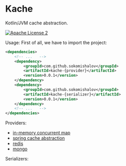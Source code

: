 Kache
========
Kotlin/JVM cache abstraction.

[![Apache License 2](https://img.shields.io/badge/license-ASF2-blue.svg)](https://www.apache.org/licenses/LICENSE-2.0.txt)

Usage:
First of all, we have to import the project:
```xml
<dependencies>
    <!-- ...   -->
    <dependency>
        <groupId>com.github.sokomishalov</groupId>
        <artifactId>kache-{provider}</artifactId>
        <version>0.0.1</version>
    </dependency>
    <dependency>
        <groupId>com.github.sokomishalov</groupId>
        <artifactId>kache-{serializer}</artifactId>
        <version>0.0.1</version>
    </dependency>
    <!-- ...   -->
</dependencies>
```  

Providers: 
- [in-memory concurrent map](./providers/kache-concurrent-map/src/main/kotlin/ru/sokomishalov/kache/provider/ConcurrentMapKache.kt)
- [spring cache abstraction](./providers/kache-spring-cache/src/main/kotlin/ru/sokomishalov/kache/provider/SpringKache.kt)
- [redis](./providers/redis/kache-redis-lettuce/src/main/kotlin/ru/sokomishalov/kache/provider/RedisLettuceKache.kt)
- [mongo](./providers/mongo/kache-mongo-reactive-streams/src/main/kotlin/ru/sokomishalov/kache/provider/MongoReactiveStreamsKache.kt)

Serializers: 

